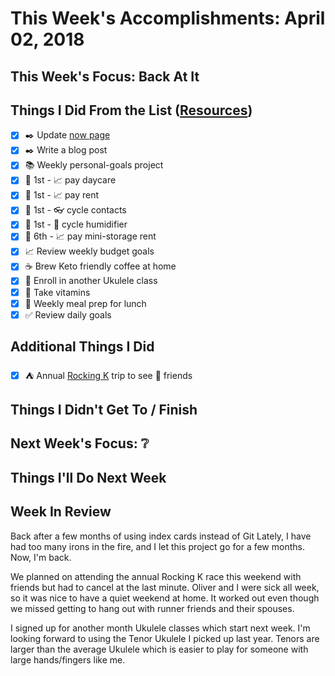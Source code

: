 # This Week's Accomplishments: April 02, 2018

## This Week's Focus: Back At It

## Things I Did From the List ([Resources](resources.md))

- [x] :black_nib: Update [now page](http://jefftriplett.com/now/)
- [x] :black_nib: Write a blog post
- [x] :books: Weekly personal-goals project
- [x] :calendar: 1st - :chart_with_upwards_trend: pay daycare
- [x] :calendar: 1st - :chart_with_upwards_trend: pay rent
- [x] :calendar: 1st - :eyeglasses: cycle contacts
- [x] :calendar: 1st - :guitar: cycle humidifier
- [x] :calendar: 6th - :chart_with_upwards_trend: pay mini-storage rent
- [x] :chart_with_upwards_trend: Review weekly budget goals
- [x] :coffee: Brew Keto friendly coffee at home
- [x] :guitar: Enroll in another Ukulele class
- [x] :muscle: Take vitamins
- [x] :stew: Weekly meal prep for lunch
- [x] :white_check_mark: Review daily goals

## Additional Things I Did

- [x] :tent: Annual [Rocking K](https://ultrasignup.com/register.aspx?did=51692) trip to see :running: friends

## Things I Didn't Get To / Finish

## Next Week's Focus: :grey_question:

## Things I'll Do Next Week

## Week In Review

Back after a few months of using index cards instead of Git Lately, I have had too many irons in the fire, and I let this project go for a few months. Now, I'm back. 

We planned on attending the annual Rocking K race this weekend with friends but had to cancel at the last minute. Oliver and I were sick all week, so it was nice to have a quiet weekend at home. It worked out even though we missed getting to hang out with runner friends and their spouses. 

I signed up for another month Ukulele classes which start next week. I'm looking forward to using the Tenor Ukulele I picked up last year. Tenors are larger than the average Ukulele which is easier to play for someone with large hands/fingers like me.
